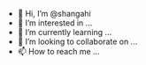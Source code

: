 - 👋 Hi, I’m @shangahi
- 👀 I’m interested in ...
- 🌱 I’m currently learning ...
- 💞️ I’m looking to collaborate on ...
- 📫 How to reach me ...

<!---
shangahi/shangahi is a ✨ special ✨ repository because its `README.md` (this file) appears on your GitHub profile.
You can click the Preview link to take a look at your changes.
--->

